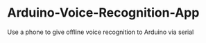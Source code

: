 # Arduino-Voice-Recognition-App
Use a phone to give offline voice recognition to Arduino via serial
